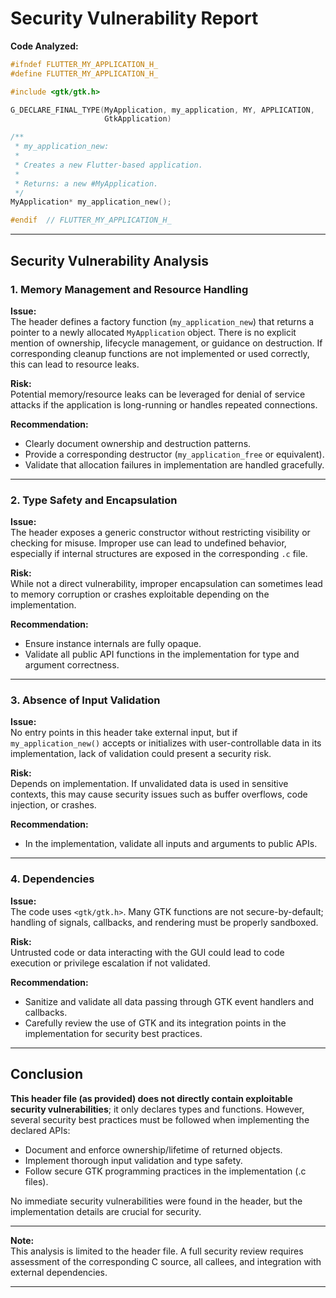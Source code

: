 # Security Vulnerability Report

**Code Analyzed:**
```c
#ifndef FLUTTER_MY_APPLICATION_H_
#define FLUTTER_MY_APPLICATION_H_

#include <gtk/gtk.h>

G_DECLARE_FINAL_TYPE(MyApplication, my_application, MY, APPLICATION,
                     GtkApplication)

/**
 * my_application_new:
 *
 * Creates a new Flutter-based application.
 *
 * Returns: a new #MyApplication.
 */
MyApplication* my_application_new();

#endif  // FLUTTER_MY_APPLICATION_H_
```

---

## Security Vulnerability Analysis

### 1. Memory Management and Resource Handling

**Issue:**  
The header defines a factory function (`my_application_new`) that returns a pointer to a newly allocated `MyApplication` object. There is no explicit mention of ownership, lifecycle management, or guidance on destruction. If corresponding cleanup functions are not implemented or used correctly, this can lead to resource leaks.

**Risk:**  
Potential memory/resource leaks can be leveraged for denial of service attacks if the application is long-running or handles repeated connections.

**Recommendation:**  
- Clearly document ownership and destruction patterns.
- Provide a corresponding destructor (`my_application_free` or equivalent).
- Validate that allocation failures in implementation are handled gracefully.

---

### 2. Type Safety and Encapsulation

**Issue:**  
The header exposes a generic constructor without restricting visibility or checking for misuse. Improper use can lead to undefined behavior, especially if internal structures are exposed in the corresponding `.c` file.

**Risk:**  
While not a direct vulnerability, improper encapsulation can sometimes lead to memory corruption or crashes exploitable depending on the implementation.

**Recommendation:**  
- Ensure instance internals are fully opaque.
- Validate all public API functions in the implementation for type and argument correctness.

---

### 3. Absence of Input Validation

**Issue:**  
No entry points in this header take external input, but if `my_application_new()` accepts or initializes with user-controllable data in its implementation, lack of validation could present a security risk.

**Risk:**  
Depends on implementation. If unvalidated data is used in sensitive contexts, this may cause security issues such as buffer overflows, code injection, or crashes.

**Recommendation:**  
- In the implementation, validate all inputs and arguments to public APIs.

---

### 4. Dependencies

**Issue:**  
The code uses `<gtk/gtk.h>`. Many GTK functions are not secure-by-default; handling of signals, callbacks, and rendering must be properly sandboxed.

**Risk:**  
Untrusted code or data interacting with the GUI could lead to code execution or privilege escalation if not validated.

**Recommendation:**  
- Sanitize and validate all data passing through GTK event handlers and callbacks.
- Carefully review the use of GTK and its integration points in the implementation for security best practices.

---

## Conclusion

**This header file (as provided) does not directly contain exploitable security vulnerabilities**; it only declares types and functions. However, several security best practices must be followed when implementing the declared APIs:

- Document and enforce ownership/lifetime of returned objects.
- Implement thorough input validation and type safety.
- Follow secure GTK programming practices in the implementation (.c files).

No immediate security vulnerabilities were found in the header, but the implementation details are crucial for security.

---

**Note:**  
This analysis is limited to the header file. A full security review requires assessment of the corresponding C source, all callees, and integration with external dependencies.

---
